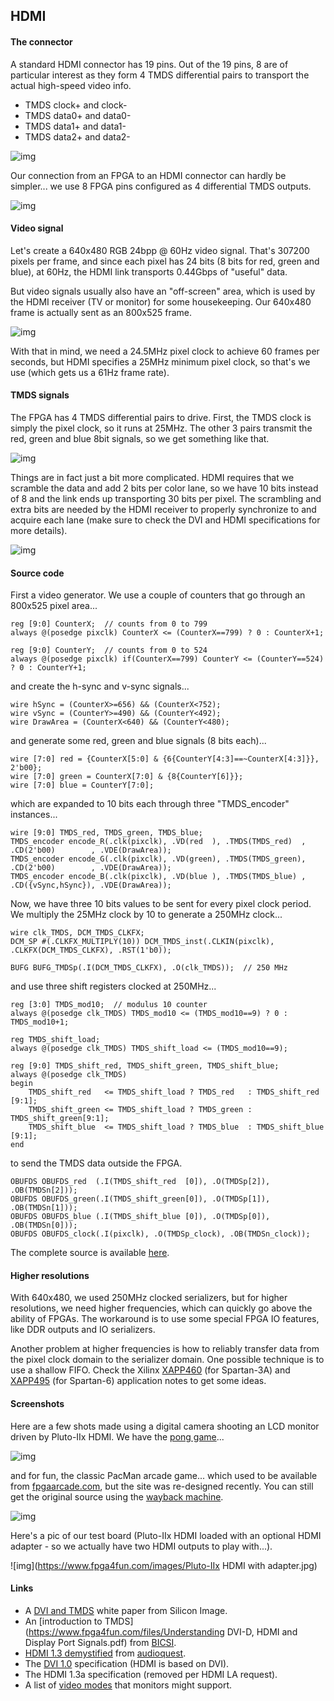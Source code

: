 ## HDMI

#### The connector

A standard HDMI connector has 19 pins. Out of the 19 pins, 8 are of particular interest as they form 4 TMDS  differential pairs to transport the actual high-speed video info.

- TMDS clock+ and clock-
- TMDS data0+ and data0-
- TMDS data1+ and data1-
- TMDS data2+ and data2-

![img](<https://www.fpga4fun.com/images/HDMI connector.gif>)

Our connection from an FPGA to an HDMI connector can hardly be  simpler... we use 8 FPGA pins configured as 4 differential TMDS outputs.

![img](<https://www.fpga4fun.com/images/HDMI FPGA.gif>)

#### Video signal

Let's create a 640x480 RGB 24bpp @ 60Hz video signal. That's 307200 pixels per frame, and since each pixel has 24 bits (8 bits for red, green and blue), at 60Hz, the HDMI link transports 0.44Gbps of "useful" data.

But video signals usually also have an "off-screen" area, which is  used by the HDMI receiver (TV or monitor) for some housekeeping. Our 640x480 frame is actually sent as an 800x525 frame.

![img](<https://www.fpga4fun.com/images/HDMI off-screen.gif>)

With that in mind, we need a 24.5MHz pixel clock to achieve 60 frames per seconds, but HDMI specifies a 25MHz minimum pixel clock, so that's  we use (which gets us a 61Hz frame rate).

#### TMDS signals

The FPGA has 4 TMDS differential pairs to drive.
 First, the TMDS clock is simply the pixel clock, so it runs at 25MHz. The other 3 pairs transmit the red, green and blue 8bit signals, so we get something like that.

![img](<https://www.fpga4fun.com/images/HDMI TMDS data0.gif>)

Things are in fact just a bit more complicated. HDMI requires that we scramble the data and add 2 bits per color lane,  so we have 10 bits instead of 8 and the link ends up transporting 30  bits per pixel. The scrambling and extra bits are needed by the HDMI receiver to  properly synchronize to and acquire each lane (make sure to check the  DVI and HDMI specifications for more details).

![img](<https://www.fpga4fun.com/images/HDMI TMDS data1.gif>)

#### Source code

First a video generator. We use a couple of counters that go through an 800x525 pixel area...

```
reg [9:0] CounterX;  // counts from 0 to 799
always @(posedge pixclk) CounterX <= (CounterX==799) ? 0 : CounterX+1;

reg [9:0] CounterY;  // counts from 0 to 524
always @(posedge pixclk) if(CounterX==799) CounterY <= (CounterY==524) ? 0 : CounterY+1;
```

and create the h-sync and v-sync signals...

```
wire hSync = (CounterX>=656) && (CounterX<752);
wire vSync = (CounterY>=490) && (CounterY<492);
wire DrawArea = (CounterX<640) && (CounterY<480);
```

and generate some red, green and blue signals (8 bits each)...

```
wire [7:0] red = {CounterX[5:0] & {6{CounterY[4:3]==~CounterX[4:3]}}, 2'b00};
wire [7:0] green = CounterX[7:0] & {8{CounterY[6]}};
wire [7:0] blue = CounterY[7:0];
```

which are expanded to 10 bits each through three "TMDS_encoder" instances...

```
wire [9:0] TMDS_red, TMDS_green, TMDS_blue;
TMDS_encoder encode_R(.clk(pixclk), .VD(red  ), .TMDS(TMDS_red)  , .CD(2'b00)        , .VDE(DrawArea));
TMDS_encoder encode_G(.clk(pixclk), .VD(green), .TMDS(TMDS_green), .CD(2'b00)        , .VDE(DrawArea));
TMDS_encoder encode_B(.clk(pixclk), .VD(blue ), .TMDS(TMDS_blue) , .CD({vSync,hSync}), .VDE(DrawArea));
```

Now, we have three 10 bits values to be sent for every pixel clock period. We multiply the 25MHz clock by 10 to generate a 250MHz clock...

```
wire clk_TMDS, DCM_TMDS_CLKFX;
DCM_SP #(.CLKFX_MULTIPLY(10)) DCM_TMDS_inst(.CLKIN(pixclk), .CLKFX(DCM_TMDS_CLKFX), .RST(1'b0));

BUFG BUFG_TMDSp(.I(DCM_TMDS_CLKFX), .O(clk_TMDS));  // 250 MHz
```

and use three shift registers clocked at 250MHz...

```
reg [3:0] TMDS_mod10;  // modulus 10 counter
always @(posedge clk_TMDS) TMDS_mod10 <= (TMDS_mod10==9) ? 0 : TMDS_mod10+1;

reg TMDS_shift_load;
always @(posedge clk_TMDS) TMDS_shift_load <= (TMDS_mod10==9);

reg [9:0] TMDS_shift_red, TMDS_shift_green, TMDS_shift_blue;
always @(posedge clk_TMDS)
begin
    TMDS_shift_red   <= TMDS_shift_load ? TMDS_red   : TMDS_shift_red  [9:1];
    TMDS_shift_green <= TMDS_shift_load ? TMDS_green : TMDS_shift_green[9:1];
    TMDS_shift_blue  <= TMDS_shift_load ? TMDS_blue  : TMDS_shift_blue [9:1];	
end
```

to send the TMDS data outside the FPGA.

```
OBUFDS OBUFDS_red  (.I(TMDS_shift_red  [0]), .O(TMDSp[2]), .OB(TMDSn[2]));
OBUFDS OBUFDS_green(.I(TMDS_shift_green[0]), .O(TMDSp[1]), .OB(TMDSn[1]));
OBUFDS OBUFDS_blue (.I(TMDS_shift_blue [0]), .O(TMDSp[0]), .OB(TMDSn[0]));
OBUFDS OBUFDS_clock(.I(pixclk), .O(TMDSp_clock), .OB(TMDSn_clock));
```

The complete source is available [here](https://www.fpga4fun.com/files/HDMI_test.zip).

#### Higher resolutions

With 640x480, we used 250MHz clocked serializers, but for higher  resolutions, we need higher frequencies, which can quickly go above the  ability of FPGAs. The workaround is to use some special FPGA IO features, like DDR outputs and IO serializers.

Another problem at higher frequencies is how to reliably transfer data from the pixel clock domain to the serializer domain. One possible technique is to use a shallow FIFO. Check the Xilinx [XAPP460](http://www.xilinx.com/support/documentation/application_notes/xapp460.pdf) (for Spartan-3A) and [XAPP495](http://www.xilinx.com/support/documentation/application_notes/xapp495_S6TMDS_Video_Interface.pdf) (for Spartan-6) application notes to get some ideas.



#### Screenshots

Here are a few shots made using a digital camera shooting an LCD monitor driven by Pluto-IIx HDMI.
 We have the [pong game](https://www.fpga4fun.com/PongGame.html)...

![img](https://www.fpga4fun.com/images/HDMI1.jpg)

and for fun, the classic PacMan arcade game... which used to be available from [fpgaarcade.com](http://www.fpgaarcade.com/), but the site was re-designed recently. You can still get the original source using the [wayback machine](http://web.archive.org/web/20130702025031/http://www.fpgaarcade.com/pac_main.htm).

![img](https://www.fpga4fun.com/images/HDMI3.jpg)

Here's a pic of our test board (Pluto-IIx HDMI loaded with an  optional HDMI adapter - so we actually have two HDMI outputs to play  with...).

![img](https://www.fpga4fun.com/images/Pluto-IIx HDMI with adapter.jpg)

#### Links

- A [DVI and TMDS](https://www.fpga4fun.com/files/WP_TMDS.pdf) white paper from Silicon Image.
- An [introduction to TMDS](https://www.fpga4fun.com/files/Understanding DVI-D, HDMI and Display Port Signals.pdf) from [BICSI](http://www.bicsi.org/).
- [HDMI 1.3 demystified](https://www.fpga4fun.com/files/HDMI_Demystified_rev_1_02.pdf) from [audioquest](http://www.audioquest.com/).
- The [DVI 1.0](https://www.fpga4fun.com/files/dvi_spec-V1_0.pdf) specification (HDMI is based on DVI).
- The HDMI 1.3a specification (removed per HDMI LA request).
- A list of [video modes](https://www.mythtv.org/wiki/Modeline_Database) that monitors might support.
